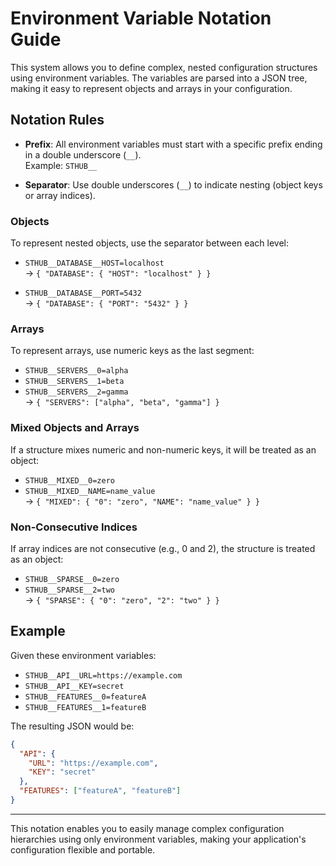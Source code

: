 # Environment Variable Notation Guide

This system allows you to define complex, nested configuration structures using environment variables. The variables are parsed into a JSON tree, making it easy to represent objects and arrays in your configuration.

## Notation Rules

- **Prefix**: All environment variables must start with a specific prefix ending in a double underscore (`__`).  
  Example: `STHUB__`

- **Separator**: Use double underscores (`__`) to indicate nesting (object keys or array indices).

### Objects

To represent nested objects, use the separator between each level:

- `STHUB__DATABASE__HOST=localhost`  
  → `{ "DATABASE": { "HOST": "localhost" } }`

- `STHUB__DATABASE__PORT=5432`  
  → `{ "DATABASE": { "PORT": "5432" } }`

### Arrays

To represent arrays, use numeric keys as the last segment:

- `STHUB__SERVERS__0=alpha`  
- `STHUB__SERVERS__1=beta`  
- `STHUB__SERVERS__2=gamma`  
  → `{ "SERVERS": ["alpha", "beta", "gamma"] }`

### Mixed Objects and Arrays

If a structure mixes numeric and non-numeric keys, it will be treated as an object:

- `STHUB__MIXED__0=zero`  
- `STHUB__MIXED__NAME=name_value`  
  → `{ "MIXED": { "0": "zero", "NAME": "name_value" } }`

### Non-Consecutive Indices

If array indices are not consecutive (e.g., 0 and 2), the structure is treated as an object:

- `STHUB__SPARSE__0=zero`  
- `STHUB__SPARSE__2=two`  
  → `{ "SPARSE": { "0": "zero", "2": "two" } }`

## Example

Given these environment variables:

- `STHUB__API__URL=https://example.com`
- `STHUB__API__KEY=secret`
- `STHUB__FEATURES__0=featureA`
- `STHUB__FEATURES__1=featureB`

The resulting JSON would be:

```json
{
  "API": {
    "URL": "https://example.com",
    "KEY": "secret"
  },
  "FEATURES": ["featureA", "featureB"]
}
```

---
This notation enables you to easily manage complex configuration hierarchies using only environment variables, making your application's configuration flexible and portable.